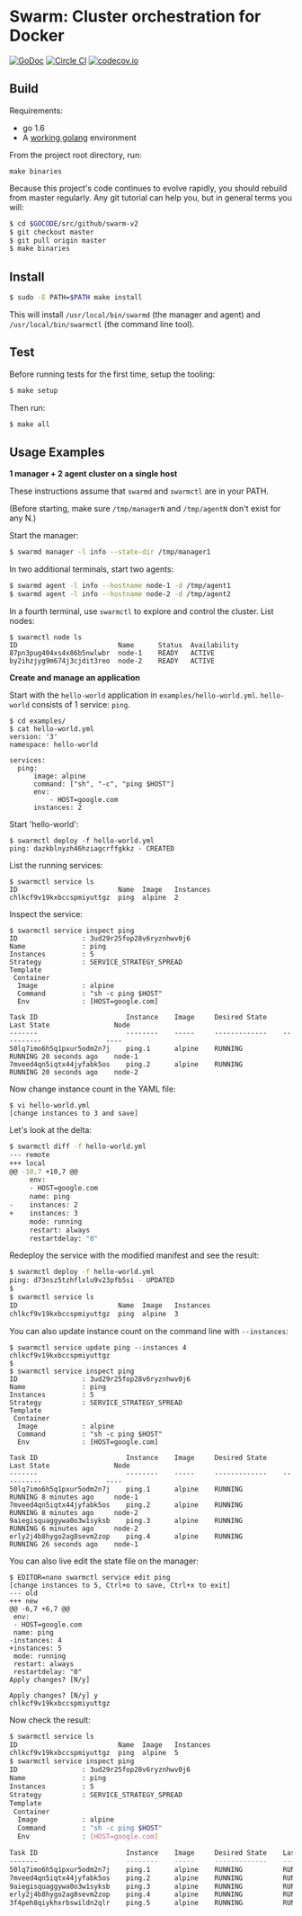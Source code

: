# Swarm: Cluster orchestration for Docker

[![GoDoc](https://godoc.org/github.com/docker/swarm-v2?status.png)](https://godoc.org/github.com/docker/swarm-v2)
[![Circle CI](https://circleci.com/gh/docker/swarm-v2.svg?style=shield&circle-token=a7bf494e28963703a59de71cf19b73ad546058a7)](https://circleci.com/gh/docker/swarm-v2)
[![codecov.io](https://codecov.io/github/docker/swarm-v2/coverage.svg?branch=master&token=LqD1dzTjsN)](https://codecov.io/github/docker/swarm-v2?branch=master)

## Build

Requirements:

- go 1.6
- A [working golang](https://golang.org/doc/code.html) environment

From the project root directory, run:
```
make binaries
```

Because this project's code continues to evolve rapidly, you should rebuild from master regularly. Any git tutorial can help you, but in general terms you will:

```sh
$ cd $GOCODE/src/github/swarm-v2
$ git checkout master
$ git pull origin master
$ make binaries
```

## Install

```sh
$ sudo -E PATH=$PATH make install
```

This will install `/usr/local/bin/swarmd` (the manager and agent) and `/usr/local/bin/swarmctl` (the command line tool).

## Test

Before running tests for the first time, setup the tooling:

```bash
$ make setup
```

Then run:

```bash
$ make all
```

## Usage Examples

**1 manager + 2 agent cluster on a single host**

These instructions assume that `swarmd` and `swarmctl` are in your PATH.

(Before starting, make sure `/tmp/managerN` and `/tmp/agentN` don't exist for any N.)

Start the manager:

```sh
$ swarmd manager -l info --state-dir /tmp/manager1
```

In two additional terminals, start two agents:

```sh
$ swarmd agent -l info --hostname node-1 -d /tmp/agent1
$ swarmd agent -l info --hostname node-2 -d /tmp/agent2
```

In a fourth terminal, use `swarmctl` to explore and control the cluster.  List nodes:

```
$ swarmctl node ls
ID                         Name      Status  Availability
87pn3pug404xs4x86b5nwlwbr  node-1    READY   ACTIVE
by2ihzjyg9m674j3cjdit3reo  node-2    READY   ACTIVE
```

**Create and manage an application**

Start with the `hello-world` application in `examples/hello-world.yml`. `hello-world` consists of 1 service: `ping`.

```
$ cd examples/
$ cat hello-world.yml
version: '3'
namespace: hello-world

services:
  ping:
      image: alpine
      command: ["sh", "-c", "ping $HOST"]
      env:
          - HOST=google.com
      instances: 2
```

Start 'hello-world':

```
$ swarmctl deploy -f hello-world.yml
ping: dazkblnyzh46hziagcrffgkkz - CREATED
```

List the running services:

```
$ swarmctl service ls
ID                         Name  Image   Instances
chlkcf9v19kxbccspmiyuttgz  ping  alpine  2
```

Inspect the service:

```
$ swarmctl service inspect ping
ID                : 3ud29r25fop28v6ryznhwv0j6
Name              : ping
Instances         : 5
Strategy          : SERVICE_STRATEGY_SPREAD
Template
 Container
  Image           : alpine
  Command         : "sh -c ping $HOST"
  Env             : [HOST=google.com]

Task ID                      Instance    Image     Desired State    Last State                Node
-------                      --------    -----     -------------    ----------                ----
50lq7imo6h5q1pxur5odm2n7j    ping.1      alpine    RUNNING          RUNNING 20 seconds ago    node-1
7mveed4qn5iqtx44jyfabk5os    ping.2      alpine    RUNNING          RUNNING 20 seconds ago    node-2
```

Now change instance count in the YAML file:

```
$ vi hello-world.yml
[change instances to 3 and save]
```

Let's look at the delta:

```sh
$ swarmctl diff -f hello-world.yml
--- remote
+++ local
@@ -10,7 +10,7 @@
     env:
     - HOST=google.com
     name: ping
-    instances: 2
+    instances: 3
     mode: running
     restart: always
     restartdelay: "0"
```

Redeploy the service with the modified manifest and see the result:

```sh
$ swarmctl deploy -f hello-world.yml
ping: d73nsz5tzhflxlu9v23pfb5si - UPDATED
$
$ swarmctl service ls
ID                         Name  Image   Instances
chlkcf9v19kxbccspmiyuttgz  ping  alpine  3
```

You can also update instance count on the command line with `--instances`:

```
$ swarmctl service update ping --instances 4
chlkcf9v19kxbccspmiyuttgz
$
$ swarmctl service inspect ping
ID                : 3ud29r25fop28v6ryznhwv0j6
Name              : ping
Instances         : 5
Strategy          : SERVICE_STRATEGY_SPREAD
Template
 Container
  Image           : alpine
  Command         : "sh -c ping $HOST"
  Env             : [HOST=google.com]

Task ID                      Instance    Image     Desired State    Last State                Node
-------                      --------    -----     -------------    ----------                ----
50lq7imo6h5q1pxur5odm2n7j    ping.1      alpine    RUNNING          RUNNING 8 minutes ago     node-1
7mveed4qn5iqtx44jyfabk5os    ping.2      alpine    RUNNING          RUNNING 8 minutes ago     node-2
9aiegisquaggywa0o3w1syksb    ping.3      alpine    RUNNING          RUNNING 6 minutes ago     node-2
erly2j4b8hygo2ag8sevm2zop    ping.4      alpine    RUNNING          RUNNING 26 seconds ago    node-1
```

You can also live edit the state file on the manager:

```
$ EDITOR=nano swarmctl service edit ping
[change instances to 5, Ctrl+o to save, Ctrl+x to exit]
--- old
+++ new
@@ -6,7 +6,7 @@
 env:
 - HOST=google.com
 name: ping
-instances: 4
+instances: 5
 mode: running
 restart: always
 restartdelay: "0"
Apply changes? [N/y]

Apply changes? [N/y] y
chlkcf9v19kxbccspmiyuttgz
```

Now check the result:

```sh
$ swarmctl service ls
ID                         Name  Image   Instances
chlkcf9v19kxbccspmiyuttgz  ping  alpine  5
$ swarmctl service inspect ping
ID                : 3ud29r25fop28v6ryznhwv0j6
Name              : ping
Instances         : 5
Strategy          : SERVICE_STRATEGY_SPREAD
Template
 Container
  Image           : alpine
  Command         : "sh -c ping $HOST"
  Env             : [HOST=google.com]

Task ID                      Instance    Image     Desired State    Last State                Node
-------                      --------    -----     -------------    ----------                ----
50lq7imo6h5q1pxur5odm2n7j    ping.1      alpine    RUNNING          RUNNING 10 minutes ago    node-1
7mveed4qn5iqtx44jyfabk5os    ping.2      alpine    RUNNING          RUNNING 10 minutes ago    node-2
9aiegisquaggywa0o3w1syksb    ping.3      alpine    RUNNING          RUNNING 8 minutes ago     node-2
erly2j4b8hygo2ag8sevm2zop    ping.4      alpine    RUNNING          RUNNING 2 minutes ago     node-1
3f4peh8qiykhxrbswildn2qlr    ping.5      alpine    RUNNING          RUNNING 31 seconds ago    node-1
```
